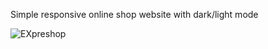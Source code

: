 Simple responsive online shop website with dark/light mode

![EXpreshop](https://github.com/Mikoprn/EXpreshop/assets/98265628/f75c1c20-c2d3-4ca4-a3e8-ca56e3755610)
